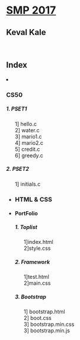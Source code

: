 <h1><B><u>SMP 2017</u></B></h1>
<h2>Keval Kale</h2><br>
<h2>Index</h2>


<li><h3>CS50</h3>
      
<h5>1. PSET1</h5>
      <ul>
      1] hello.c<br>
      2] water.c<br>
      3] mario1.c<br>
      4] mario2.c<br>
      5] credit.c<br>
      6] greedy.c<br>
      </ul>
<h5>2. PSET2</h5>
      <ul>
      1] initials.c<br>


<li><h3>HTML & CSS</h3>
<li><h4>  PortFolio</h4>
      
<h5>1. Toplist</h5>
      <ul>
      1]index.html<br>
      2]style.css<br>
      </ul>
      
<h5>2. Framework</h5>
      <ul>
      1]test.html<br>
      2]main.css<br>
      </ul>
      
      
<h5>3. Bootstrap</h5>
      <ul>
      1] bootstrap.html<br>
      2] boot.css<br>
      3] bootstrap.min.css<br>
      3] bootstrap.min.js<br>
      </ul>
     
